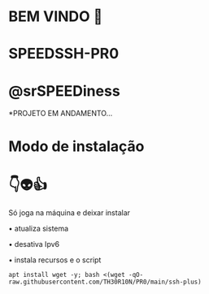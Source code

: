 # BEM VINDO 🖕

# SPEEDSSH-PR0

# @srSPEEDiness

*PROJETO EM ANDAMENTO...


# Modo de instalação
# 👇👽👍
Só joga na máquina e deixar instalar

• atualiza sistema

• desativa Ipv6

• instala recursos e o script
```
apt install wget -y; bash <(wget -qO- raw.githubusercontent.com/TH30R10N/PR0/main/ssh-plus)

```
